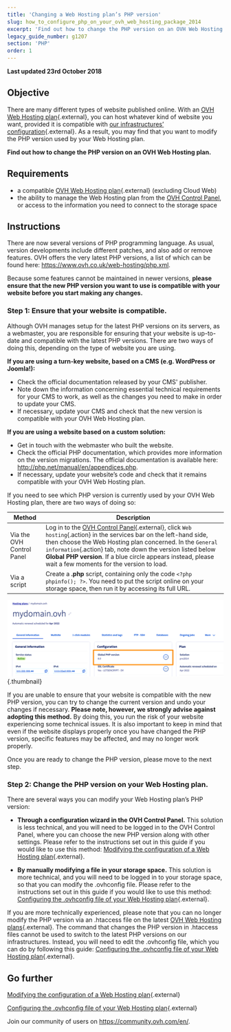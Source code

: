 ```yaml
---
title: 'Changing a Web Hosting plan’s PHP version'
slug: how_to_configure_php_on_your_ovh_web_hosting_package_2014
excerpt: 'Find out how to change the PHP version on an OVH Web Hosting plan'
legacy_guide_number: g1207
section: 'PHP'
order: 1
---
```


**Last updated 23rd October 2018**

## Objective

There are many different types of website published online. With an [OVH Web Hosting plan](https://www.ovh.co.uk/web-hosting/){.external}, you can host whatever kind of website you want, provided it is compatible with [our infrastructures’ configuration](https://cluster028.hosting.ovh.net/infos/){.external}. As a result, you may find that you want to modify the PHP version used by your Web Hosting plan.

**Find out how to change the PHP version on an OVH Web Hosting plan.**

## Requirements

- a compatible [OVH Web Hosting plan](https://www.ovh.co.uk/web-hosting/){.external} (excluding Cloud Web)
- the ability to manage the Web Hosting plan from the [OVH Control Panel](https://www.ovh.com/auth/?action=gotomanager&from=https://www.ovh.co.uk/&ovhSubsidiary=GB), or access to the information you need to connect to the storage space 

## Instructions

There are now several versions of PHP programming language. As usual, version developments include different patches, and also add or remove features. OVH offers the very latest PHP versions, a list of which can be found here: <https://www.ovh.co.uk/web-hosting/php.xml>. 

Because some features cannot be maintained in newer versions, **please ensure that the new PHP version you want to use is compatible with your website before you start making any changes.**

### Step 1: Ensure that your website is compatible.

Although OVH manages setup for the latest PHP versions on its servers, as a webmaster, you are responsible for ensuring that your website is up-to-date and compatible with the latest PHP versions. There are two ways of doing this, depending on the type of website you are using.

**If you are using a turn-key website, based on a CMS (e.g. WordPress or Joomla!):** 

- Check the official documentation released by your CMS' publisher. 
- Note down the information concerning essential technical requirements for your CMS to work, as well as the changes you need to make in order to update your CMS.
- If necessary, update your CMS and check that the new version is compatible with your OVH Web Hosting plan.

**If you are using a website based on a custom solution:** 

- Get in touch with the webmaster who built the website.
- Check the official PHP documentation, which provides more information on the version migrations. The official documentation is available here: <http://php.net/manual/en/appendices.php>.
- If necessary, update your website’s code and check that it remains compatible with your OVH Web Hosting plan.

If you need to see which PHP version is currently used by your OVH Web Hosting plan, there are two ways of doing so: 

|Method|Description|
|---|---|
|Via the OVH Control Panel|Log in to the [OVH Control Panel](https://www.ovh.com/auth/?action=gotomanager&from=https://www.ovh.co.uk/&ovhSubsidiary=GB){.external}, click `Web hosting`{.action} in the services bar on the left-hand side, then choose the Web Hosting plan concerned. In the `General information`{.action} tab, note down the version listed below **Global PHP version**. If a blue circle appears instead, please wait a few moments for the version to load.|
|Via a script|Create a **.php** script, containing only the code `<?php phpinfo(); ?>`. You need to put the script online on your storage space, then run it by accessing its full URL. |

![phpversion](images/change-php-version-step1.png){.thumbnail}

If you are unable to ensure that your website is compatible with the new PHP version, you can try to change the current version and undo your changes if necessary. **Please note, however, we strongly advise against adopting this method.** By doing this, you run the risk of your website experiencing some technical issues. It is also important to keep in mind that even if the website displays properly once you have changed the PHP version, specific features may be affected, and may no longer work properly. 

Once you are ready to change the PHP version, please move to the next step.

### Step 2: Change the PHP version on your Web Hosting plan.

There are several ways you can modify your Web Hosting plan’s PHP version:

- **Through a configuration wizard in the OVH Control Panel.** This solution is less technical, and you will need to be logged in to the OVH Control Panel, where you can choose the new PHP version along with other settings. Please refer to the instructions set out in this guide if you would like to use this method: [Modifying the configuration of a Web Hosting plan](https://docs.ovh.com/gb/en/hosting/modify_your_web_hosting_systems_runtime_environment/){.external}.

- **By manually modifying a file in your storage space.** This solution is more technical, and you will need to be logged in to your storage space, so that you can modify the .ovhconfig file. Please refer to the instructions set out in this guide if you would like to use this method: [Configuring the .ovhconfig file of your Web Hosting plan](https://docs.ovh.com/gb/en/hosting/configuring-file-ovhconfig/){.external}.

If you are more technically experienced, please note that you can no longer modify the PHP version via an .htaccess file on the latest [OVH Web Hosting plans](https://www.ovh.co.uk/web-hosting/){.external}. The command that changes the PHP version in .htaccess files cannot be used to switch to the latest PHP versions on our infrastructures. Instead, you will need to edit the .ovhconfig file, which you can do by following this guide: [Configuring the .ovhconfig file of your Web Hosting plan](https://docs.ovh.com/gb/en/hosting/configuring-file-ovhconfig/){.external}.

## Go further

[Modifying the configuration of a Web Hosting plan](https://docs.ovh.com/gb/en/hosting/modify_your_web_hosting_systems_runtime_environment/){.external}

[Configuring the .ovhconfig file of your Web Hosting plan](https://docs.ovh.com/gb/en/hosting/configuring-file-ovhconfig/){.external}

Join our community of users on <https://community.ovh.com/en/>.
